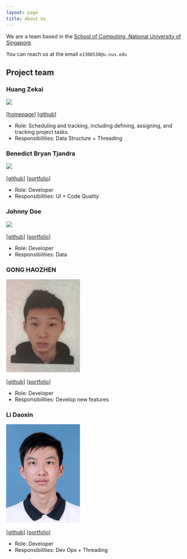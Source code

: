 ```yaml
---
layout: page
title: About Us
---
```


We are a team based in the [School of Computing, National University of Singapore](https://www.comp.nus.edu.sg).

You can reach us at the email `e1300530@u.nus.edu`

## Project team

### Huang Zekai

<img src="images/hzk-lab.png" width="200px">

[[homepage](https://www.linkedin.com/in/zekai-huang-23213b28b)]
[[github](https://github.com/hzk-lab)]

* Role: Scheduling and tracking, including defining, assigning, and tracking project tasks.
* Responsibilities: Data Structure + Threading

### Benedict Bryan Tjandra

<img src="images/bryantjandra.png" width="200px">

[[github](http://github.com/bryantjandra)]
[[portfolio](team/bryantjandra.md)]

* Role: Developer
* Responsibilities: UI + Code Quality

### Johnny Doe

<img src="images/johndoe.png" width="200px">

[[github](http://github.com/johndoe)] [[portfolio](team/johndoe.md)]

* Role: Developer
* Responsibilities: Data

### GONG HAOZHEN

<img src="images/lsmnbmnc.png" width="200px">

[[github](https://github.com/LsmnBmnc)]
[[portfolio](team/johndoe.md)]

* Role: Developer
* Responsibilities: Develop new features

### Li Daoxin

<img src="images/prog_neuro_com.png" width="200px">

[[github](https://github.com/Prog-Neuro-Com)]
[[portfolio](team/prog_neuro_com.md)]

* Role: Developer
* Responsibilities: Dev Ops + Threading
